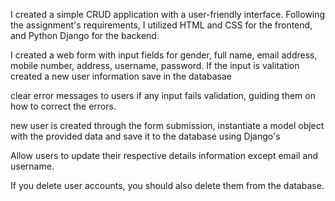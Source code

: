 I created a simple CRUD application with a user-friendly interface. Following the assignment's requirements, I utilized HTML and CSS for the frontend, and Python Django for the backend.


I created a web form with input fields for gender, full name, email address, mobile number, address, username, password. If the input is valitation  created a new user information save in the databasae

clear error messages to users if any input fails validation, guiding them on how to correct the errors.

new user is created through the form submission, instantiate a model object with the provided data and save it to the database using Django's


Allow users to update their respective details information except email and
username.


If you delete user accounts, you should also delete them from the database.